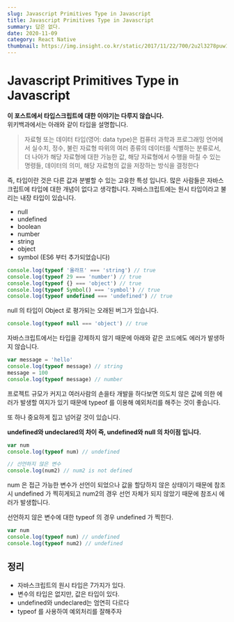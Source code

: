 ```yaml
---
slug: Javascript Primitives Type in Javascript
title: Javascript Primitives Type in Javascript
summary: 답은 없다.
date: 2020-11-09
category: React Native
thumbnail: https://img.insight.co.kr/static/2017/11/22/700/2u2l3278puw12345e61p.jpg
---
```


# Javascript Primitives Type in Javascript

**이 포스트에서 타입스크립트에 대한 이야기는 다루지 않습니다.**   
위키백과에서는 아래와 같이 타입을 설명합니다.

> 자료형 또는 데이터 타입(영어: data type)은 컴퓨터 과학과 프로그래밍 언어에서 실수치, 정수, 불린 자료형 따위의 여러 종류의 데이터를 식별하는 분류로서, 더 나아가 해당 자료형에 대한 가능한 값, 해당 자료형에서 수행을 마칠 수 있는 명령들, 데이터의 의미, 해당 자료형의 값을 저장하는 방식을 결정한다

즉, 타입이란 것은 다른 값과 분별할 수 있는 고유한 특성 입니다.
많은 사람들은 자바스크립트에 타입에 대한 개념이 없다고 생각합니다.
자바스크립트에는 원시 타입이라고 불리는 내장 타입이 있습니다.

- null
- undefined
- boolean
- number
- string
- object
- symbol (ES6 부터 추가되었습니다)

```js
console.log(typeof '올라프' === 'string') // true
console.log(typeof 29 === 'number') // true
console.log(typeof {} === 'object') // true
console.log(typeof Symbol() === 'symbol') // true
console.log(typeof undefined === 'undefined') // true
```

null 의 타입이 Object 로 평가되는 오래된 버그가 있습니다. 

```js
console.log(typeof null === 'object') // true
```

자바스크립트에서는 타입을 강제하지 않기 때문에 아래와 같은 코드에도 에러가 발생하지 않습니다.

```js
var message = 'hello'
console.log(typeof message) // string
message = 100
console.log(typeof message) // number
```

프로젝트 규모가 커지고 여러사람의 손을타 개발을 하다보면 의도치 않은 값에 의한 에러가 발생할 여지가 있기 때문에 typeof 를 이용해 예외처리를 해주는 것이 좋습니다.

또 하나 중요하게 집고 넘어갈 것이 있습니다.

**undefined와 undeclared의 차이 즉, undefined와 null 의 차이점 입니다.**

```js
var num 
console.log(typeof num) // undefined

// 선언하지 않은 변수 
console.log(num2) // num2 is not defined
```

num 은 접근 가능한 변수가 선언이 되었으나 값을 할당하지 않은 상태이기 때문에 참조시 undefined 가 찍히게되고 num2의 경우 선언 자체가 되지 않았기 때문에 참조시 에러가 발생합니다.

선언하지 않은 변수에 대한 typeof 의 경우 undefined 가 찍힌다.

```js
var num 
console.log(typeof num) // undefined
console.log(typeof num2) // undefined
```

## 정리

- 자바스크립트의 원시 타입은 7가지가 있다.
- 변수의 타입은 없지만, 값은 타입이 있다.
- undefined와 undeclared는 엄연히 다르다
- typeof 를 사용하여 예외처리를 잘해주자

